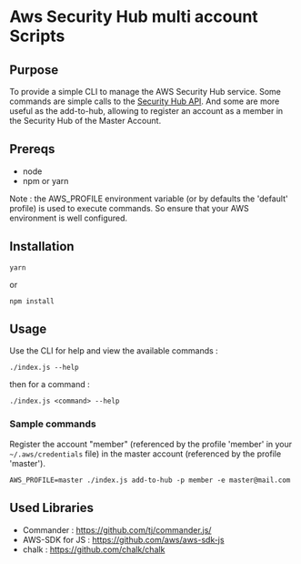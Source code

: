 # Aws Security Hub multi account Scripts

## Purpose

To provide a simple CLI to manage the AWS Security Hub service.
Some commands are simple calls to the [Security Hub API](https://docs.aws.amazon.com/AWSJavaScriptSDK/latest/AWS/SecurityHub.html). And some are more useful as the add-to-hub, allowing to register an account as a member in the Security Hub of the Master Account.

## Prereqs

- node
- npm or yarn

Note : the AWS_PROFILE environment variable (or by defaults the 'default' profile) is used to execute commands. So ensure that your AWS environment is well configured.

## Installation

```
yarn
```
or
```
npm install
```

## Usage

Use the CLI for help and view the available commands :
```
./index.js --help
```
then for a command :
```
./index.js <command> --help
```

### Sample commands

Register the account "member" (referenced by the profile 'member' in your `~/.aws/credentials` file) in the master account (referenced by the profile 'master').

```
AWS_PROFILE=master ./index.js add-to-hub -p member -e master@mail.com
```

## Used Libraries

- Commander : <https://github.com/tj/commander.js/>
- AWS-SDK for JS : <https://github.com/aws/aws-sdk-js>
- chalk : <https://github.com/chalk/chalk>
